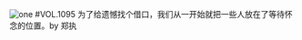 ![one](http://image.wufazhuce.com/Fpy53_f0PyWDgvA1rkB2fqXYSGvE)
#VOL.1095
为了给遗憾找个借口，我们从一开始就把一些人放在了等待怀念的位置。by 郑执